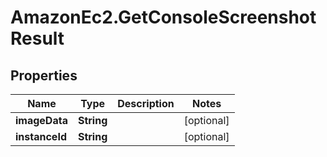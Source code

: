 # AmazonEc2.GetConsoleScreenshotResult

## Properties

Name | Type | Description | Notes
------------ | ------------- | ------------- | -------------
**imageData** | **String** |  | [optional] 
**instanceId** | **String** |  | [optional] 


